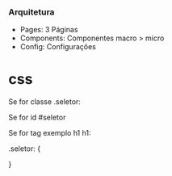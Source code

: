 ### Arquitetura

* Pages: 3 Páginas
* Components: Componentes macro > micro
* Config: Configurações


# css
Se for classe
.seletor: 

Se for id
#seletor

Se for tag exemplo h1
h1: 

.seletor: {
    
}
